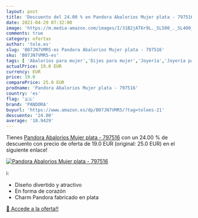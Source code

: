 ```yaml
---
layout: post
title: 'Descuento del 24.00 % en Pandora Abalorios Mujer plata - 797516'
date: 2021-04-29 07:32:00
image: 'https://m.media-amazon.com/images/I/31B2jAT6r9L._SL500_._SL400_.jpg'
comments: true
category: ofertas
author: 'tole.es'
slug: 'B07JN7VMR5-es Pandora Abalorios Mujer plata - 797516'
sku: 'B07JN7VMR5-es'
tags: [ 'Abalorios para mujer','Dijes para mujer','Joyería','Joyería para mujer','pandora', ]
actualPrice: 19.0 EUR
currency: EUR
price: 19.0
comparePrice: 25.0 EUR
prodname: 'Pandora Abalorios Mujer plata - 797516'
country: 'es'
flag: '🇪🇸'
brand: 'PANDORA'
buyurl: 'https://www.amazon.es/dp/B07JN7VMR5/?tag=tolees-21'
descuento: '24.00'
average: '18.9429'
---
```


Tienes [Pandora Abalorios Mujer plata - 797516](https://www.amazon.es/dp/B07JN7VMR5/?tag=tolees-21) con un 24.00 % de descuento con precio de oferta de 19.0 EUR (original: 25.0 EUR) en el siguiente enlace!

[![Pandora Abalorios Mujer plata - 797516](https://m.media-amazon.com/images/I/31B2jAT6r9L._SL500_._SL400_.jpg)](https://www.amazon.es/dp/B07JN7VMR5/?tag=tolees-21)

ℹ️:

- Diseño divertido y atractivo
- En forma de corazón
- Charm Pandora fabricado en plata

[🛒 Accede a la oferta!!](https://www.amazon.es/dp/B07JN7VMR5/?tag=tolees-21)
